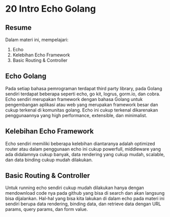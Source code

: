 # 20 Intro Echo Golang
## Resume

Dalam materi ini, mempelajari:
  1. Echo 
  2. Kelebihan Echo Framework
  3. Basic Routing & Controller
  
## Echo Golang
Pada setiap bahasa pemrograman terdapat third party library, pada Golang sendiri terdapat beberapa seperti echo, go kit, logrus, gorm.io, dan cobra. Echo sendiri merupakan framework dengan bahasa Golang untuk pengembangan aplikasi atau web yang merupakan framework besar dan cukup terkenal di komunitas golang. Echo ini cukup terkenal dikarenakan penggunaannya yang high performance, extensible, dan minimalist.

## Kelebihan Echo Framework
Echo sendiri memiliki beberapa kelebihan diantaranya adalah optimized router atau dalam penggunaan echo ini cukup powerfull, middleware yang ada didalamnya cukup banyak, data rendering yang cukup mudah, scalable, dan data binding cukup mudah dilakukan.

## Basic Routing & Controller
Untuk running echo sendiri cukup mudah dilakukan hanya dengan mendownload code nya pada github yang bisa di search dan akan langsung bisa dijalankan. Hal-hal yang bisa kita lakukan di dalam echo pada materi ini sendiri berupa data rendering, binding data, dan retrieve data dengan URL params, query params, dan form value.